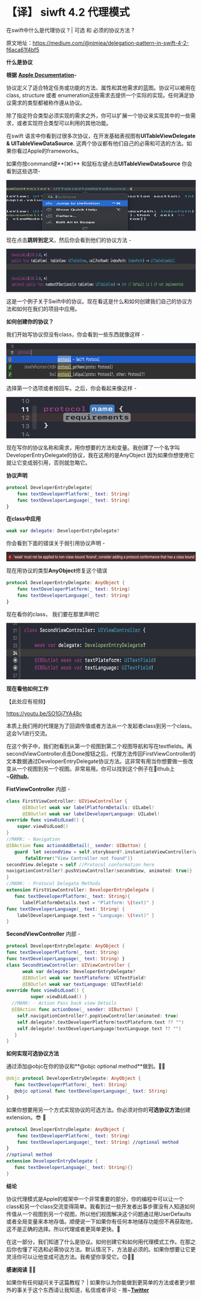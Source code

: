 # 【译】 siwft 4.2 代理模式

在swift中什么是代理协议 ? | 可选 和 必须的协议方法 ?

原文地址：https://medium.com/@nimjea/delegation-pattern-in-swift-4-2-f6aca61f4bf5

**什么是协议**

**根据**  [**Apple Documentation**](https://docs.swift.org/swift-book/LanguageGuide/Protocols.html)**-**

协议定义了适合特定任务或功能的方法、属性和其他需求的蓝图。协议可以被用在class, structure 或者 enumeration这些需求去提供一个实际的实现。任何满足协议需求的类型都被称作遵从协议。

除了指定符合类型必须实现的需求之外，你可以扩展一个协议来实现其中的一些需求，或者实现符合类型可以利用的其他功能。

在swift 语言中你看到过很多次协议，在开发基础表视图有**UITableViewDelegate & UITableViewDataSource**. 这两个协议都有他们自己的必需和可选的方法。如果你看过Apple的frameworks。

如果你按command键**(⌘)** 和鼠标左键点击**UITableViewDataSource** 你会看到这些选项-

<img src="https://github.com/zhuxinyu/blog/blob/master/%E4%B8%80%E4%BA%9B%E6%8A%80%E6%9C%AF%E7%BF%BB%E8%AF%91/1_Wo3GdtbO0GcnPOpxr_178g.png" width = "600" height = "135" div align=center />



现在点击**跳转到定义**，然后你会看到他们的协议方法 -

<img src="https://github.com/zhuxinyu/blog/blob/master/%E4%B8%80%E4%BA%9B%E6%8A%80%E6%9C%AF%E7%BF%BB%E8%AF%91/1_3IHuEk66pTf8YZq0t6D5zQ.png" width = "600" height = "115" div align=center />

这是一个例子关于Swift中的协议。现在看这是什么和如何创建我们自己的协议方法和如何在我们的项目中应用。



**如何创建你的协议？**

我们开始写协议但没有class，你会看到一些东西就像这样 -

<img src="https://github.com/zhuxinyu/blog/blob/master/%E4%B8%80%E4%BA%9B%E6%8A%80%E6%9C%AF%E7%BF%BB%E8%AF%91/1_5ENRKZvGDoFhcjWEOnjGSA.png" width = "600" height = "95" div align=center />

选择第一个选项或者按回车。之后，你会看起来像这样 - 

<img src="https://github.com/zhuxinyu/blog/blob/master/%E4%B8%80%E4%BA%9B%E6%8A%80%E6%9C%AF%E7%BF%BB%E8%AF%91/1_-qgQL--GCeInEnEjspuS6g.png" width = "600" height = "110" div align=center />

现在写你的协议名称和需求，用你想要的方法和变量。我创建了一个名字叫DeveloperEntryDelegate的协议，我在这用的是AnyObject 因为如果你想使用它就让它变成弱引用，否则就忽略它。

**协议声明**

```swift
protocol DeveloperEntryDelegate{
    func textDeveloperPlatform(_ text: String)
    func textDeveloperLanguage(_ text: String)
}
```

**在class中应用**

```swift
weak var delegate: DeveloperEntryDelegate?
```

你会看到下面的错误关于弱引用协议声明 - 

<img src="https://github.com/zhuxinyu/blog/blob/master/%E4%B8%80%E4%BA%9B%E6%8A%80%E6%9C%AF%E7%BF%BB%E8%AF%91/1_kOf8zpOFO9sdusDdaD4CuQ.png" width = "600" height = "25" div align=center />

现在用协议的类型**AnyObject**修复这个错误

```swift
protocol DeveloperEntryDelegate: AnyObject {
    func textDeveloperPlatform(_ text: String)
    func textDeveloperLanguage(_ text: String)
}
```

现在看你的class， 我们要在那里声明它

<img src="https://github.com/zhuxinyu/blog/blob/master/%E4%B8%80%E4%BA%9B%E6%8A%80%E6%9C%AF%E7%BF%BB%E8%AF%91/1_G86cJWi52_y0iuQSBwO4GQ.png" width = "600" height = "150" div align=center />

**现在看他如何工作**

【此处应有视频】

https://youtu.be/SO1Gj7YA48c

本质上我们用的代理是为了回调传值或者方法从一个发起者class到另一个class。这会1v1进行交流。

在这个例子中，我们尅看到从第一个视图到第二个视图导航和写在textfields。再secondViewController点击Done按钮之后，代理方法传回FirstViewController的文本数据通过DeveloperEntryDelegate协议方法。这非常有用当你想要做一些改变从一个视图到另一个视图。非常易用。你可以找到这个例子在🐔ithub上~[**Github**](https://github.com/ANSCoder/Delegation-Example)。

**FistViewController** 内部 -

```swift
class FirstViewController: UIViewController {
      @IBOutlet weak var labelPlatformDetails: UILabel!
      @IBOutlet weak var labelDeveloperLanguage: UILabel!
override func viewDidLoad() {
    super.viewDidLoad()
}
//MARK: - Navigation
@IBAction func actionAddDetail(_ sender: UIButton) {
   guard  let secondView = self.storyboard?.instantiateViewController(withIdentifier: "SecondViewController") as? SecondViewController else {   
       fatalError("View Controller not found")}
secondView.delegate = self //Protocol conformation here
navigationController?.pushViewController(secondView, animated: true)}
}
//MARK: - Protocol Delegate Methods
extension FirstViewController: DeveloperEntryDelegate {
   func textDeveloperPlatform(_ text: String){
      labelPlatformDetails.text = "Platform: \(text)" }
func textDeveloperLanguage(_ text: String) {
    labelDeveloperLanguage.text = "Language: \(text)" } 
}
```

**SecondViewController** 内部 -

```swift
protocol DeveloperEntryDelegate: AnyObject {
func textDeveloperPlatform(_ text: String)
func textDeveloperLanguage(_ text: String) }
class SecondViewController: UIViewController {
      weak var delegate: DeveloperEntryDelegate?
      @IBOutlet weak var textPlateform: UITextField!
      @IBOutlet weak var textLanguage: UITextField!
override func viewDidLoad() {
         super.viewDidLoad() }
  //MARK: - Action Pass back view Details
  @IBAction func actionDone(_ sender: UIButton) {
    self.navigationController?.popViewController(animated: true)
    self.delegate?.textDeveloperPlatform(textPlateform.text ?? "")
    self.delegate?.textDeveloperLanguage(textLanguage.text ?? "")
   }
}
```



**如何实现可选协议方法**

通过添加@objc在你的协议和**@objc optional method**做到。👍🏽

```swift
@objc protocol DeveloperEntryDelegate: AnyObject {
   func textDeveloperPlatform(_ text: String)
   @objc optional func textDeveloperLanguage(_ text: String)
}
```

如果你想要用另一个方式实现协议的可选方法。你必须对你的**可选协议方法**创建extension。😎 🎉

```swift
protocol DeveloperEntryDelegate: AnyObject {
    func textDeveloperPlatform(_ text: String)
    func textDeveloperLanguage(_ text: String) //optional method
}
//optional method
extension DeveloperEntryDelegate {
   func textDeveloperLanguage(_ text: String){}
}

```

**结论**

协议代理模式是Apple的框架中一个非常重要的部分，你的编程中可以让一个class和另一个class交流变得简单。我看到过一些开发者出事步骤没有人知道如何传值从一个视图到另一个视图，所以他们视图解决这个问题通过用UserDefaults或者全局变量来本地存值。顺便说一下如果你有任何本地储存功能但不再获取他，这不是正确的选择。所以代理或者更简单更快。🎉

在这一部分，我们知道了什么是协议。如何创建它和如何用代理模式工作。在那之后你也懂了可选和必需协议方法。默认情况下，方法是必须的。如果你想要让它更灵活你可以让他变成可选方法。我希望你享受它。😊✌🏼



**感谢阅读** 🙌🏼

如果你有任何疑问关于这篇教程？ | 如果你认为你能做到更简单的方法或者更少额外的事关于这个东西请让我知道，私信或者评论 - 推~[**Twitter**](https://twitter.com/anand8402)